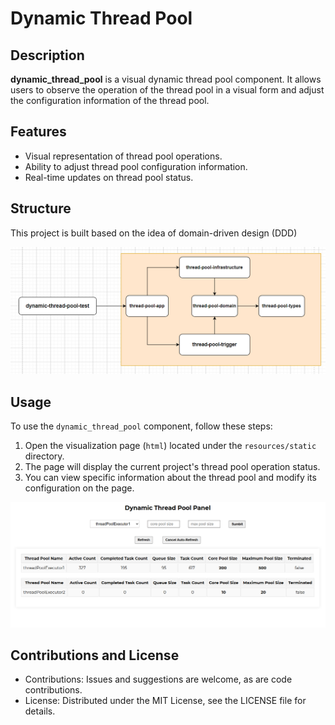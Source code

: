 # Dynamic Thread Pool

## Description

**dynamic_thread_pool** is a visual dynamic thread pool component. It allows users to observe the operation of the thread pool in a visual form and adjust the configuration information of the thread pool.



## Features

- Visual representation of thread pool operations.
- Ability to adjust thread pool configuration information.
- Real-time updates on thread pool status.



## Structure

This project is built based on the idea of domain-driven design (DDD)

![structure](./.assets/structure.png)



## Usage

To use the `dynamic_thread_pool` component, follow these steps:

1. Open the visualization page (`html`) located under the `resources/static` directory.
2. The page will display the current project's thread pool operation status.
3. You can view specific information about the thread pool and modify its configuration on the page.



![visual_html](./.assets/visual_page.png)

## Contributions and License

- Contributions: Issues and suggestions are welcome, as are code contributions.
- License: Distributed under the MIT License, see the LICENSE file for details.